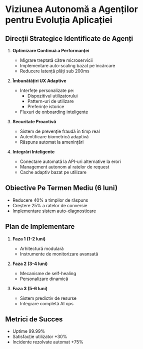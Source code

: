 # Viziunea Autonomă a Agenților pentru Evoluția Aplicației

## Direcții Strategice Identificate de Agenți

1. **Optimizare Continuă a Performanței**
   - Migrare treptată către microservicii
   - Implementare auto-scaling bazat pe încărcare
   - Reducere latență plăți sub 200ms

2. **Îmbunătățiri UX Adaptive**
   - Interfețe personalizate pe:
     * Dispozitivul utilizatorului
     * Pattern-uri de utilizare
     * Preferințe istorice
   - Fluxuri de onboarding inteligente

3. **Securitate Proactivă**
   - Sistem de prevenție fraudă în timp real
   - Autentificare biometrică adaptivă
   - Răspuns automat la amenințări

4. **Integrări Inteligente**
   - Conectare automată la API-uri alternative la erori
   - Management autonom al ratelor de request
   - Cache adaptiv bazat pe utilizare

## Obiective Pe Termen Mediu (6 luni)
- Reducere 40% a timpilor de răspuns
- Creștere 25% a ratelor de conversie
- Implementare sistem auto-diagnosticare

## Plan de Implementare
1. **Faza 1 (1-2 luni)**
   - Arhitectură modulară
   - Instrumente de monitorizare avansată

2. **Faza 2 (3-4 luni)**
   - Mecanisme de self-healing
   - Personalizare dinamică

3. **Faza 3 (5-6 luni)**
   - Sistem predictiv de resurse
   - Integrare completă AI ops

## Metrici de Succes
- Uptime 99.99%
- Satisfacție utilizator +30%
- Incidente rezolvate automat +75%

